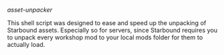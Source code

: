 *asset-unpacker*

This shell script was designed to ease and speed up the unpacking of Starbound assets.
Especially so for servers, since Starbound requires you to unpack every workshop mod to your local mods folder for them to actually load.
